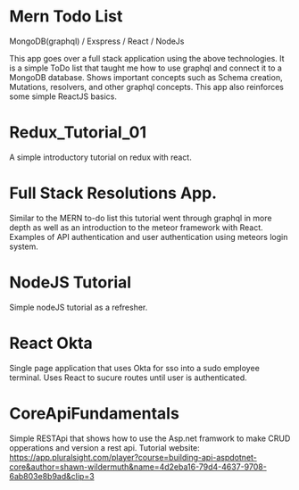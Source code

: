 # Mern Todo List 
MongoDB(graphql) / Exspress / React / NodeJs

This app goes over a full stack application using the above technologies. It is a simple ToDo list that taught me how to use graphql and connect it to a MongoDB database. Shows important concepts such as Schema creation, Mutations, resolvers, and other graphql concepts. This app also reinforces some simple ReactJS basics. 

# Redux_Tutorial_01
A simple introductory tutorial on redux with react. 

# Full Stack Resolutions App.
Similar to the MERN to-do list this tutorial went through graphql in more depth as well as an introduction to the meteor framework with React. Examples of API authentication and user authentication using meteors login system. 

# NodeJS Tutorial
Simple nodeJS tutorial as a refresher. 

# React Okta
Single page application that uses Okta for sso into a sudo employee terminal. Uses React to sucure routes until user is authenticated. 

# CoreApiFundamentals
Simple RESTApi that shows how to use the Asp.net framwork to make CRUD opperations and version a rest api. 
Tutorial website: https://app.pluralsight.com/player?course=building-api-aspdotnet-core&author=shawn-wildermuth&name=4d2eba16-79d4-4637-9708-6ab803e8b9ad&clip=3


